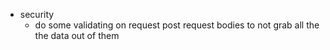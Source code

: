 + security
    - do some validating on request post request bodies to not grab all the
      the data out of them